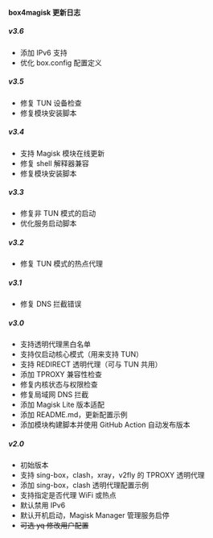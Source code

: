 #### box4magisk 更新日志

##### v3.6
- 添加 IPv6 支持
- 优化 box.config 配置定义

##### v3.5
- 修复 TUN 设备检查
- 修复模块安装脚本

##### v3.4
- 支持 Magisk 模块在线更新
- 修复 shell 解释器兼容
- 修复模块安装脚本

##### v3.3
- 修复非 TUN 模式的启动
- 优化服务启动脚本

##### v3.2
- 修复 TUN 模式的热点代理

##### v3.1
- 修复 DNS 拦截错误

##### v3.0
- 支持透明代理黑白名单
- 支持仅启动核心模式（用来支持 TUN）
- 支持 REDIRECT 透明代理（可与 TUN 共用）
- 添加 TPROXY 兼容性检查
- 修复内核状态与权限检查
- 修复局域网 DNS 拦截
- 添加 Magisk Lite 版本适配
- 添加 README.md，更新配置示例
- 添加模块构建脚本并使用 GitHub Action 自动发布版本

##### v2.0
- 初始版本
- 支持 sing-box，clash，xray，v2fly 的 TPROXY 透明代理
- 添加 sing-box，clash 透明代理配置示例
- 支持指定是否代理 WiFi 或热点
- 默认禁用 IPv6
- 默认开机启动，Magisk Manager 管理服务启停
- ~~可选 yq 修改用户配置~~
